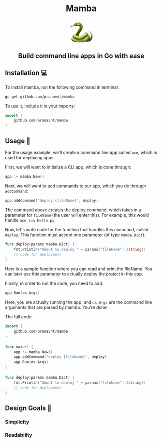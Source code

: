 <h1 align="center">Mamba</h1> 
<p align="center">
    <img src="./.github/mamba.png" width="15%" />
</p>
<h2 align="center">Build command line apps in Go with ease</h2>

## Installation 💻

To install mamba, run the following command in terminal:

```bash
go get github.com/pranavnt/mamba
```

To use it, include it in your imports:

```go
import (
    github.com/pranavnt/mamba
)
```

## Usage 📝

For the usage example, we'll create a command line app called `ace`, which is used for deploying apps.

First, we will want to initialize a CLI app, which is done through:

```go
app := mamba.New()
```

Next, we will want to add commands to our app, which you do through `addCommand`:

```go
app.addCommand("deploy {fileName}", deploy)
```

The command above creates the deploy command, which takes in a parameter for `fileName` (the user will enter this). For example, this would handle `ace run hello.py`.

Now, let's write code for the function that handles this command, called `deploy`. This function must accept one parameter (of type `mamba.Dict`).

```go
func deploy(params mamba.Dict) {
	fmt.Println("About to deploy " + params["fileName"].(string))
	// code for deployment
}
```

Here is a sample function where you can read and print the fileName. You can later use this parameter to actually deploy the project in this app.

Finally, in order to run the code, you need to add:

```go
app.Run(os.Args)
```

Here, you are actually running the app, and `os.Args` are the command line arguments that are parsed by mamba. You're done!

The full code:

```go
import (
    github.com/pranavnt/mamba
)

func main() {
    app := mamba.New()
    app.addCommand("deploy {fileName}", deploy)
    app.Run(os.Args)
}

func deploy(params mamba.Dict) {
	fmt.Println("About to deploy " + params["fileName"].(string))
	// code for deployment
}
```

## Design Goals 🎨

### Simplicity

### Readability
